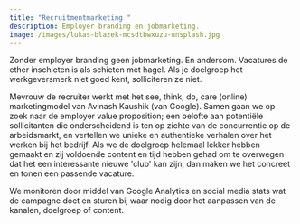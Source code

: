 ```yaml
---
title: "Recruitmentmarketing "
description: Employer branding en jobmarketing.
image: /images/lukas-blazek-mcsdtbwxuzu-unsplash.jpg
---
```

Zonder employer branding geen jobmarketing. En andersom. Vacatures de ether inschieten is als schieten met hagel. Als je doelgroep het werkgeversmerk niet goed kent, solliciteren ze niet. 

Mevrouw de recruiter werkt met het see, think, do, care (online) marketingmodel van Avinash Kaushik (van Google). Samen gaan we op zoek naar de employer value proposition; een belofte aan potentiële sollicitanten die onderscheidend is ten op zichte van de concurrentie op de arbeidsmarkt, en vertellen we unieke en authentieke verhalen over het werken bij het bedrijf. Als we de doelgroep helemaal lekker hebben gemaakt en zij voldoende content en tijd hebben gehad om te overwegen dat het een interessante nieuwe 'club' kan zijn, dan maken we het concreet en tonen een passende vacature. 

We monitoren door middel van Google Analytics en social media stats wat de campagne doet en sturen bij waar nodig door het aanpassen van de kanalen, doelgroep of content.
